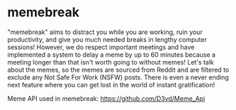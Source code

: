 # memebreak

"memebreak" aims to distract you while you are working, ruin your productivity, and give you much needed breaks in lengthy computer sessions! However, we do respect important meetings and have implemented a system to delay a meme by up to 60 minutes because a meeting longer than that isn't worth going to without memes! Let's talk about the memes, so the memes are sourced from Reddit and are filtered to exclude any Not Safe For Work (NSFW) posts. There is even a never ending next feature where you can get lost in the world of instant gratification!

Meme API used in memebreak: https://github.com/D3vd/Meme_Api
